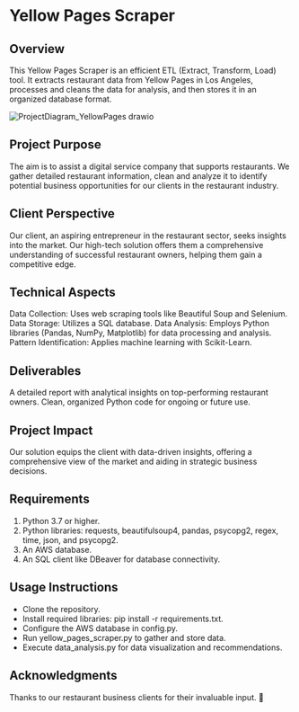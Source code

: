 # Yellow Pages Scraper
## Overview
This Yellow Pages Scraper is an efficient ETL (Extract, Transform, Load) tool. It extracts restaurant data from Yellow Pages in Los Angeles, processes and cleans the data for analysis, and then stores it in an organized database format.

![ProjectDiagram_YellowPages drawio](https://github.com/kbrosal/Yellowpages-ETL/assets/140308832/381f5f95-6d2b-4ecd-9e82-5c469527dab4)

## Project Purpose
The aim is to assist a digital service company that supports restaurants. We gather detailed restaurant information, clean and analyze it to identify potential business opportunities for our clients in the restaurant industry.

## Client Perspective
Our client, an aspiring entrepreneur in the restaurant sector, seeks insights into the market. Our high-tech solution offers them a comprehensive understanding of successful restaurant owners, helping them gain a competitive edge.

## Technical Aspects
Data Collection: Uses web scraping tools like Beautiful Soup and Selenium.
Data Storage: Utilizes a SQL database.
Data Analysis: Employs Python libraries (Pandas, NumPy, Matplotlib) for data processing and analysis.
Pattern Identification: Applies machine learning with Scikit-Learn.

## Deliverables
A detailed report with analytical insights on top-performing restaurant owners.
Clean, organized Python code for ongoing or future use.

## Project Impact
Our solution equips the client with data-driven insights, offering a comprehensive view of the market and aiding in strategic business decisions.

## Requirements
1. Python 3.7 or higher.
2. Python libraries: requests, beautifulsoup4, pandas, psycopg2, regex, time, json, and psycopg2.
3. An AWS database.
4. An SQL client like DBeaver for database connectivity.

## Usage Instructions
- Clone the repository.
- Install required libraries: pip install -r requirements.txt.
- Configure the AWS database in config.py.
- Run yellow_pages_scraper.py to gather and store data.
- Execute data_analysis.py for data visualization and recommendations.

## Acknowledgments
Thanks to our restaurant business clients for their invaluable input. 🥰
